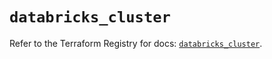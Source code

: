 # `databricks_cluster`

Refer to the Terraform Registry for docs: [`databricks_cluster`](https://registry.terraform.io/providers/databricks/databricks/1.49.0/docs/resources/cluster).
